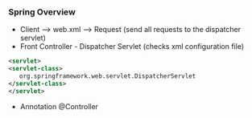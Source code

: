 ### Spring Overview

* Client --> web.xml --> Request (send all requests to the dispatcher servlet)
* Front Controller - Dispatcher Servlet (checks xml configuration file)
```web.xml
<servlet>
<servlet-class>
   org.springframework.web.servlet.DispatcherServlet
</servlet-class>
</servlet>
```
* Annotation @Controller

